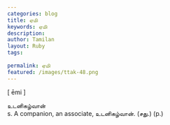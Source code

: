 ```yaml
---
categories: blog
title: ஏமி
keywords: ஏமி
description: 
author: Tamilan
layout: Ruby
tags: 
 
permalink: ஏமி
featured: /images/ttak-48.png
---
```

  
[ ēmi ]  
  
உடனிகழ்வான்  
s. A companion, an associate, உடனிகழ்வான். (சது.) (p.)
